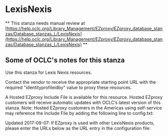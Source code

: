 # LexisNexis
** This stanza needs manual review at [https://help.oclc.org/Library_Management/EZproxy/EZproxy_database_stanzas/Database_stanzas_L/LexisNexis](https://help.oclc.org/Library_Management/EZproxy/EZproxy_database_stanzas/Database_stanzas_L/LexisNexis) **

## Some of OCLC's notes for this stanza

Use this stanza for Lexis Nexis resources.

Contact the vendor to receive the appropriate starting point URL with the required &quot;identityprofileidby&quot; value to proxy these resources.

A Hosted EZproxy Include File is available for this resource. Hosted EZproxy customers will receive automatic updates with OCLC&rsquo;s latest version of this stanza. Note: Hosted EZproxy customers in the Americas using self-service may reference the Include File by adding the following line to config.txt:

Updated 2017-09-07: If EZproxy is used with other LexisNexis products, please enter the URLs below as the URL entry in the configuration file:

&nbsp;
